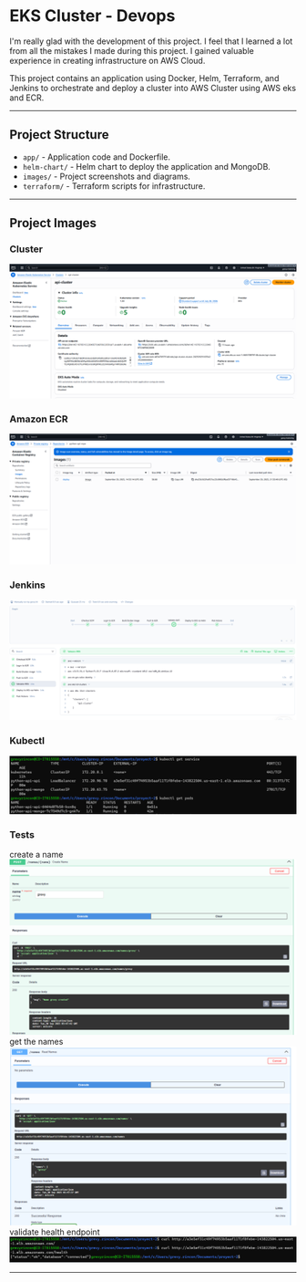 # EKS Cluster - Devops

I'm really glad with the development of this project. I feel that I learned a lot from all the mistakes I made during this project. I gained valuable experience in creating infrastructure on AWS Cloud.

This project contains an application using Docker, Helm, Terraform, and Jenkins to orchestrate and deploy a cluster into AWS Cluster using AWS eks and ECR.

---

## Project Structure

- `app/` - Application code and Dockerfile.
- `helm-chart/` - Helm chart to deploy the application and MongoDB.
- `images/` - Project screenshots and diagrams.
- `terraform/` - Terraform scripts for infrastructure.

---

## Project Images

### Cluster
![Cluster](images/cluster.png)

### Amazon ECR
![ECR](images/ecr.png)

### Jenkins
![Jenkins](images/jenkins.png)

### Kubectl
![Kubectl](images/kubectl.png)

### Tests
create a name
![Test 1](images/test-1.png)
get the names
![Test 2](images/test-2.png)
validate health endpoint
![Test 3](images/test-3.png)

---

